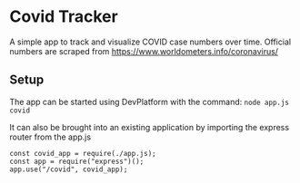 # Covid Tracker
A simple app to track and visualize COVID case numbers over time. Official numbers are scraped from https://www.worldometers.info/coronavirus/


## Setup
The app can be started using DevPlatform with the command:
`node app.js covid`

It can also be brought into an existing application by importing the express router from the app.js

```
const covid_app = require(./app.js);
const app = require("express")();
app.use("/covid", covid_app);
```